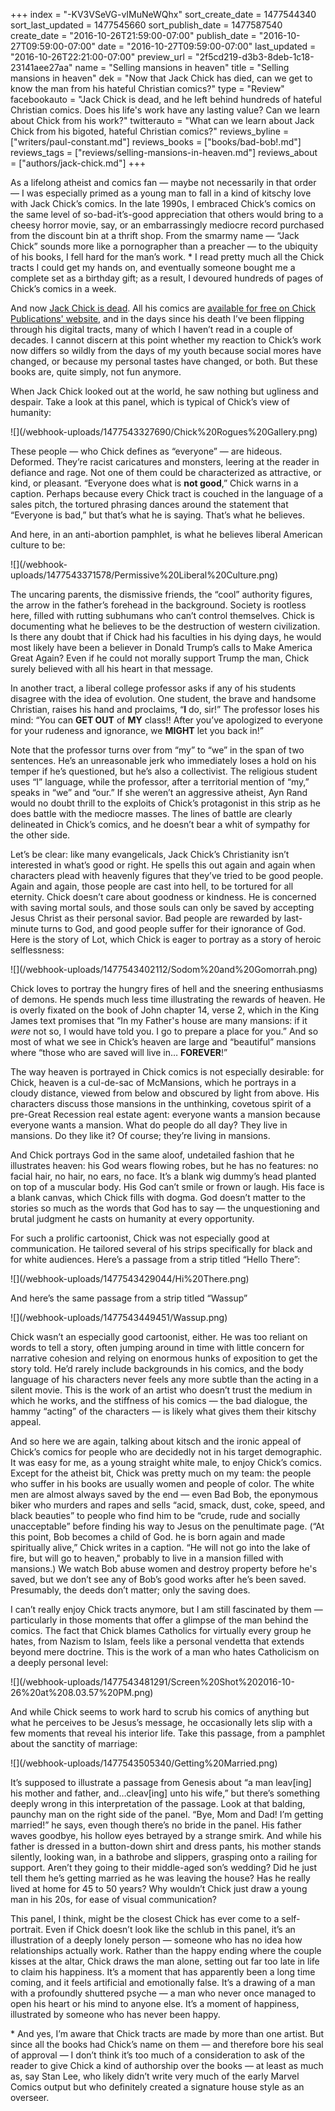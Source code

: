 +++
index = "-KV3VSeVG-vIMuNeWQhx"
sort_create_date = 1477544340
sort_last_updated = 1477545660
sort_publish_date = 1477587540
create_date = "2016-10-26T21:59:00-07:00"
publish_date = "2016-10-27T09:59:00-07:00"
date = "2016-10-27T09:59:00-07:00"
last_updated = "2016-10-26T22:21:00-07:00"
preview_url = "2f5cd219-d3b3-8deb-1c18-23141aee27aa"
name = "Selling mansions in heaven"
title = "Selling mansions in heaven"
dek = "Now that Jack Chick has died, can we get to know the man from his hateful Christian comics?"
type = "Review"
facebookauto = "Jack Chick is dead, and he left behind hundreds of hateful Christian comics. Does his life's work have any lasting value? Can we learn about Chick from his work?"
twitterauto = "What can we learn about Jack Chick from his bigoted, hateful Christian comics?"
reviews_byline = ["writers/paul-constant.md"]
reviews_books = ["books/bad-bob!.md"]
reviews_tags = ["reviews/selling-mansions-in-heaven.md"]
reviews_about = ["authors/jack-chick.md"]
+++

As a lifelong atheist and comics fan — maybe not necessarily in that order — I was especially primed as a young man to fall in a kind of kitschy love with Jack Chick’s comics. In the late 1990s, I embraced Chick’s comics on the same level of so-bad-it’s-good appreciation that others would bring to a cheesy horror movie, say, or an embarrassingly mediocre record purchased from the discount bin at a thrift shop. From the smarmy name — “Jack Chick” sounds more like a pornographer than a preacher — to the ubiquity of his books, I fell hard for the man’s work. * I read pretty much all the Chick tracts I could get my hands on, and eventually someone bought me a complete set as a birthday gift; as a result,  I devoured hundreds of pages of Chick’s comics in a week.

And now [Jack Chick is dead]( http://www.seattlereviewofbooks.com/notes/2016/10/24/jack-chick-1924-2016/). All his comics are [available for free on Chick Publications' website]( http://www.chick.com/catalog/tractlist.asp), and in the days since his death I’ve been flipping through his digital tracts, many of which I haven’t read in a couple of decades. I cannot discern at this point whether my reaction to Chick’s work now differs so wildly from the days of my youth because social mores have changed, or because my personal tastes have changed, or both. But these books are, quite simply, not fun anymore.

When Jack Chick looked out at the world, he saw nothing but ugliness and despair. Take a look at this panel, which is typical of Chick’s view of humanity:

<p class="image">![](/webhook-uploads/1477543327690/Chick%20Rogues%20Gallery.png)</p>

These people — who Chick defines as “everyone” — are hideous. Deformed. They’re racist caricatures and monsters, leering at the reader in defiance and rage. Not one of them could be characterized as attractive, or kind, or pleasant. “Everyone does what is **not good**,” Chick warns in a caption. Perhaps because every Chick tract is couched in the language of a sales pitch, the tortured phrasing dances around the statement that “Everyone is bad,” but that’s what he is saying. That’s what he believes.

And here, in an anti-abortion pamphlet, is what he believes liberal American culture to be:

<p class="image">![](/webhook-uploads/1477543371578/Permissive%20Liberal%20Culture.png)</p>

The uncaring parents, the dismissive friends, the “cool” authority figures, the arrow in the father’s forehead in the background. Society is rootless here, filled with rutting subhumans who can’t control themselves. Chick is documenting what he believes to be the destruction of western civilization. Is there any doubt that if Chick had his faculties in his dying days, he would most likely have been a believer in Donald Trump’s calls to Make America Great Again? Even if he could not morally support Trump the man, Chick surely believed with all his heart in that message.

In another tract, a liberal college professor asks if any of his students disagree with the idea of evolution. One student, the brave and handsome Christian, raises his hand and proclaims, “**I** do, sir!” The professor loses his mind: “You can **GET OUT** of **MY** class!! After you’ve apologized to everyone for your rudeness and ignorance, we **MIGHT** let you back in!” 

Note that the professor turns over from “my” to “we” in the span of two sentences. He’s an unreasonable jerk who immediately loses a hold on his temper if he’s questioned, but he’s also a collectivist. The religious student uses “I” language, while the professor, after a territorial mention of “my,” speaks in “we” and “our.” If she weren’t an aggressive atheist, Ayn Rand would no doubt thrill to the exploits of Chick’s protagonist in this strip as he does battle with the mediocre masses. The lines of battle are clearly delineated in Chick’s comics, and he doesn’t bear a whit of sympathy for the other side.

Let’s be clear: like many evangelicals, Jack Chick’s Christianity isn’t interested in what’s good or right. He spells this out again and again when characters plead with heavenly figures that they’ve tried to be good people. Again and again, those people are cast into hell, to be tortured for all eternity. Chick doesn’t care about goodness or kindness. He is concerned with saving mortal souls, and those souls can only be saved by accepting Jesus Christ as their personal savior. Bad people are rewarded by last-minute turns to God, and good people suffer for their ignorance of God. Here is the story of Lot, which Chick is eager to portray as a story of heroic selflessness:

<p class="image">![](/webhook-uploads/1477543402112/Sodom%20and%20Gomorrah.png)</p>

Chick loves to portray the hungry fires of hell and the sneering enthusiasms of demons. He spends much less time illustrating the rewards of heaven. He is overly fixated on the book of John chapter 14, verse 2, which in the King James text promises that “In my Father's house are many mansions: if it *were* not so, I would have told you. I go to prepare a place for you.” And so most of what we see in Chick’s heaven are large and “beautiful” mansions where “those who are saved will live in… **FOREVER**!” 

The way heaven is portrayed in Chick comics is not especially desirable: for Chick, heaven is a cul-de-sac of McMansions, which he portrays in a cloudy distance, viewed from below and obscured by light from above. His characters discuss those mansions in the unthinking, covetous spirit of a pre-Great Recession real estate agent: everyone wants a mansion because everyone wants a mansion. What do people do all day? They live in mansions. Do they like it? Of course; they’re living in mansions.

And Chick portrays God in the same aloof, undetailed fashion that he illustrates heaven: his God wears flowing robes, but he has no features: no facial hair, no hair, no ears, no face. It’s a blank wig dummy’s head planted on top of a muscular body. His God can’t smile or frown or laugh. His face is a blank canvas, which Chick fills with dogma. God doesn’t matter to the stories so much as the words that God has to say — the unquestioning and brutal judgment he casts on humanity at every opportunity.

For such a prolific cartoonist, Chick was not especially good at communication. He tailored several of his strips specifically for black and for white audiences. Here’s a passage from a strip titled “Hello There”:

<p class="image">![](/webhook-uploads/1477543429044/Hi%20There.png)</p>

And here’s the same passage from a strip titled “Wassup”

<p class="image">![](/webhook-uploads/1477543449451/Wassup.png)</p>

Chick wasn’t an especially good cartoonist, either. He was too reliant on words to tell a story, often jumping around in time with little concern for narrative cohesion and relying on enormous hunks of exposition to get the story told. He’d rarely include backgrounds in his comics, and the body language of his characters never feels any more subtle than the acting in a silent movie. This is the work of an artist who doesn’t trust the medium in which he works, and the stiffness of his comics — the bad dialogue, the hammy “acting” of the characters — is likely what gives them their kitschy appeal.

And so here we are again, talking about kitsch and the ironic appeal of Chick’s comics for people who are decidedly not in his target demographic. It was easy for me, as a young straight white male, to enjoy Chick’s comics. Except for the atheist bit, Chick was pretty much on my team: the people who suffer in his books are usually women and people of color. The white men are almost always saved by the end — even Bad Bob, the eponymous biker who murders and rapes and sells “acid, smack, dust, coke, speed, and black beauties” to people who find him to be “crude, rude and socially unacceptable” before finding his way to Jesus on the penultimate page. (“At this point, Bob becomes a child of God. he is born again and made spiritually alive,” Chick writes in a caption. “He will not go into the lake of fire, but will go to heaven," probably to live in a mansion filled with mansions.) We watch Bob abuse women and destroy property before he's saved, but we don’t see any of Bob’s good works after he’s been saved. Presumably, the deeds don’t matter; only the saving does.

I can’t really enjoy Chick tracts anymore, but I am still fascinated by them — particularly in those moments that offer a glimpse of the man behind the comics. The fact that Chick blames Catholics for virtually every group he hates, from Nazism to Islam, feels like a personal vendetta that extends beyond mere doctrine. This is the work of a man who hates Catholicism on a deeply personal level:

<p class="image">![](/webhook-uploads/1477543481291/Screen%20Shot%202016-10-26%20at%208.03.57%20PM.png)</p>

And while Chick seems to work hard to scrub his comics of anything but what he perceives to be Jesus’s message, he occasionally lets slip with a few moments that reveal his interior life. Take this passage, from a pamphlet about the sanctity of marriage:

<p class="image">![](/webhook-uploads/1477543505340/Getting%20Married.png)</p>

It’s supposed to illustrate a passage from Genesis about “a man leav[ing] his mother and father, and…cleav[ing] unto his wife,” but there’s something deeply wrong in this interpretation of the passage. Look at that balding, paunchy man on the right side of the panel. “Bye, Mom and Dad! I’m getting married!” he says, even though there’s no bride in the panel. His father waves goodbye, his hollow eyes betrayed by a strange smirk. And while his father is dressed in a button-down shirt and dress pants, his mother stands silently, looking wan, in a bathrobe and slippers, grasping onto a railing for support. Aren’t they going to their middle-aged son’s wedding? Did he just tell them he’s getting married as he was leaving the house? Has he really lived at home for 45 to 50 years? Why wouldn’t Chick just draw a young man in his 20s, for ease of visual communication?

This panel, I think, might be the closest Chick has ever come to a self-portrait. Even if Chick doesn’t look like the schlub in this panel, it’s an illustration of a deeply lonely person — someone who has no idea how relationships actually work. Rather than the happy ending where the couple kisses at the altar, Chick draws the man alone, setting out far too late in life to claim his happiness. It’s a moment that has apparently been a long time coming, and it feels artificial and emotionally false. It’s a drawing of a man with a profoundly shuttered psyche — a man who never once managed to open his heart or his mind to anyone else. It’s a moment of happiness, illustrated by someone who has never been happy.

<p class="footer"> * And yes, I’m aware that Chick tracts are made by more than one artist. But since all the books had Chick’s name on them — and therefore bore his seal of approval — I don’t think it’s too much of a consideration to ask of the reader to give Chick a kind of authorship over the books — at least as much as, say Stan Lee, who likely didn’t write very much of the early Marvel Comics output but who definitely created a signature house style as an overseer.</p>
